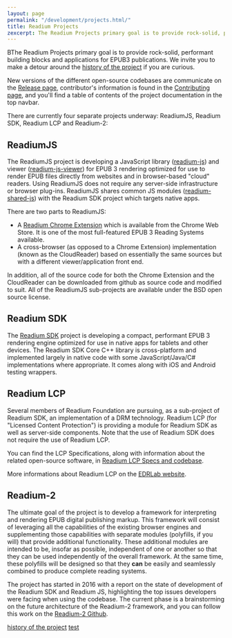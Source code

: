 ```yaml
---
layout: page
permalink: "/development/projects.html/"
title: Readium Projects
zexcerpt: The Readium Projects primary goal is to provide rock-solid, performant building blocks and applications for EPUB3 publications.
---
```

BThe Readium Projects primary goal is to provide rock-solid, performant building blocks and applications for EPUB3 publications. 
We invite you to make a detour around the [history of the project](/history/) if you are curious.

New versions of the different open-source codebases are communicate on the [Release page](/releases), contributor's information is found in the [Contributing page](/contributing/), and you'll find a table of contents of the project documentation in the top navbar. 

There are currently four separate projects underway: ReadiumJS, Readium SDK, Readium LCP and Readium-2:

## ReadiumJS

The ReadiumJS project is developing a JavaScript library ([readium-js](https://github.com/readium/readium-js)) and viewer ([readium-js-viewer](https://github.com/readium/readium-js-viewer)) for EPUB 3 rendering optimized for use to render EPUB files directly from websites and in browser-based "cloud" readers. Using ReadiumJS does not require any server-side infrastructure or browser plug-ins. ReadiumJS shares common JS modules ([readium-shared-js](https://github.com/readium/readium-shared-js)) with the Readium SDK project which targets native apps.

There are two parts to ReadiumJS:

- A [Readium Chrome Extension](https://chrome.google.com/webstore/detail/readium/fepbnnnkkadjhjahcafoaglimekefifl?hl=en-US) which is available from the Chrome Web Store. It is one of the most full-featured EPUB 3 Reading Systems available.
- A cross-browser (as opposed to a Chrome Extension) implementation (known as the CloudReader) based on essentially the same sources but with a different viewer/application front end.

In addition, all of the source code for both the Chrome Extension and the CloudReader can be downloaded from github as source code and modified to suit. All of the ReadiumJS sub-projects are available under the BSD open source license.

## Readium SDK

The [Readium SDK](https://github.com/readium/readium-sdk) project is developing a compact, performant EPUB 3 rendering engine optimized for use in native apps for tablets and other devices. The Readium SDK Core C++ library is cross-platform and implemented largely in native code with some JavaScript/Java/C# implementations where appropriate. It comes along with iOS and Android testing wrappers.

## Readium LCP

Several members of Readium Foundation are pursuing, as a sub-project of Readium SDK, an implementation of a  DRM technology. Readium LCP (for "Licensed Content Protection") is providing a module for Readium SDK as well as server-side components. Note that the use of Readium SDK does not require the use of Readium LCP. 

You can find the LCP Specifications, along with information about the related open-source software, in [Readium LCP Specs and codebase](/readium-lcp-specifications-codebase/).

More informations about Readium LCP on the [EDRLab website](https://edrlab.org/edrlab/readium-lcp-overview/).

## Readium-2

The ultimate goal of the project is to develop a framework for interpreting and rendering EPUB digital publishing markup.
This framework will consist of leveraging all the capabilities of the existing browser engines and supplementing those capabilities with separate modules (polyfills, if you will) that provide additional functionality.  These additional modules are intended to be, insofar as possible, independent of one or another so that they can be used independently of the overall framework.  At the same time, these polyfills will be designed so that they **can** be easily and seamlessly combined to produce complete reading systems.

The project has started in 2016 with a report on the state of development of the Readium SDK and Readium JS, highlighting the top issues developers were facing when using the codebase. The current phase is a brainstorming on the future architecture of the Readium-2 framework, and you can follow this work on the [Readium-2 Github](https://github.com/readium/readium-2). 

[history of the project](/history/)
[test](/readium-2/navigator/README.html)
